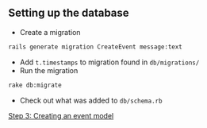 ## Setting up the database

- Create a migration

```bash
rails generate migration CreateEvent message:text
```
- Add `t.timestamps` to migration found in `db/migrations/`
- Run the migration

```bash
rake db:migrate
```
- Check out what was added to `db/schema.rb`

[Step 3: Creating an event model](3_creating_an_event_model.md)
